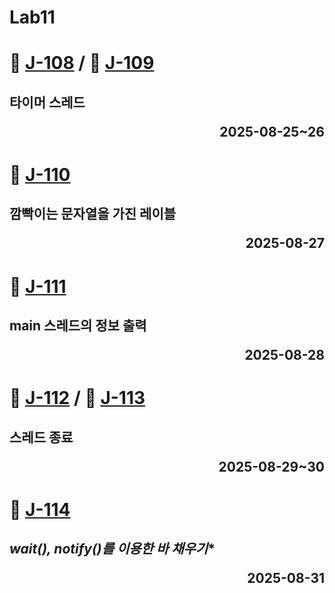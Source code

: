 # Lab11

# 📖 [J-108](./J_108.md) / 📖 [J-109](./J_109.md)
**타이머 스레드** <p align='right'>2025-08-25~26</p>
---
# 📖 [J-110](./J_110.md)
**깜빡이는 문자열을 가진 레이블** <p align='right'>2025-08-27</p>
---
# 📖 [J-111](./J_111.md)
**main 스레드의 정보 출력** <p align='right'>2025-08-28</p>
---
# 📖 [J-112](./J_112.md) / 📖 [J-113](./J_113.md)
**스레드 종료** <p align='right'>2025-08-29~30</p>
---
# 📖 [J-114](./J_114.md)
*wait(), notify()를 이용한 바 채우기** <p align='right'>2025-08-31</p>
---
